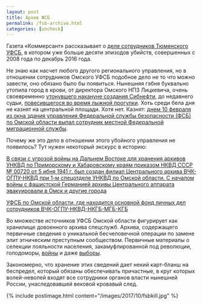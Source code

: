 ```yaml
---
layout: post
title: Архив ФСБ
permalink: /fsb-archive.html
categories: [uncheck]
---
```


Газета «Коммерсант» рассказывает о [деле сотрудников Тюменского УФСБ](https://www.kommersant.ru/doc/3435739), в котором уже больше десяти эпизодов убийств, совершенных с 2008 года по декабрь 2016 года.

Не знаю как насчет любого другого регионального управления, но в отношении сотрудников Омского УФСБ подобное дело не то что можно завести, оно обязано было бы появиться. Нынешняя гэбня буквально утопила город в крови, от директора Омского НПЗ Лицкевича, очень своевременно [утонувшего накануне создания Сибнефти](http://bk55.ru/news/article/15244/), до недавнего судьи, [повесившегося во время лыжной прогулки](https://utro.ru/articles/2017/01/14/1312316.shtml). Хоть среди бела дня не казнят на центральной площади. Хотя нет. Казнят: [днем 10 февраля из окна здания управления Федеральной службы безопасности (ФСБ) по Омской области выпал сотрудник местной Федеральной миграционной службы](https://forum.omsk.com/178856-sotrudnik-fms-vypal-iz-okna-fsb-00/).

Почему же это дело в отношении этого убойного управления не появилось? Тут нужен некоторый экскурс в историю:

[В связи с угрозой войны на Дальнем Востоке для хранения архивов УНКВД по Приморскому и Хабаровскому краям приказом НКВД СССР № 00720 от 5 ибня 1941 г. был создан филиал Центрального архива ВЧК-ОГПУ-НКВД при 1-м спецотделе УНКВД по Омской области. С началом войны с фашистской Германией архивы Центрального аппарата эвакуировали в Омск и другие города](https://blog.stepanivanovichkaragodin.org/?p=7657)

[УФСБ по Омской области, где находится основной фонд личных дел сотрудников ВЧК-ОГПУ-НКВД-НКГБ-МГБ-КГБ](http://forum.mozohin.ru/index.php?topic=470.50)

Во множестве источников УФСБ Омской области фигурирует как хранилище довоенного архива спецслужб. Архива, содержащего первичные сведения о уникальной бесчеловечной операции по замене элит этническим преступным сообществом. Первичные материалы о селекции лояльности населения, закамуфлированной под революции, голодоморы, [войны](https://tropnikov.com/spartivnaya-pyatiminutka.html) и даже [выборы](https://dobrolubov.github.io/voteordie/).

Закономерно, что хранение этих сведений дает некий карт-бланш на беспредел, который обязаны обеспечивать причастные, в круг которых волей-неволей входят все сотрудники органов власти нынешней России, унаследовавшей вековой кровавый след.

{% include postimage.html content="/images/2017/10/fsbkill.jpg" %}
